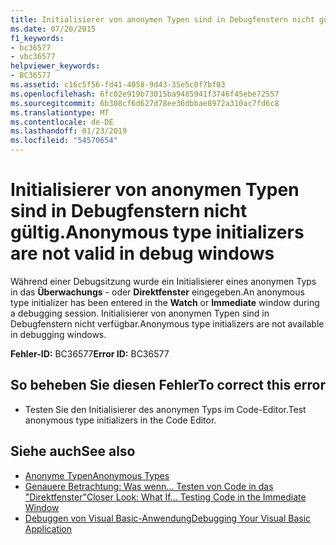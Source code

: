 ```yaml
---
title: Initialisierer von anonymen Typen sind in Debugfenstern nicht gültig.
ms.date: 07/20/2015
f1_keywords:
- bc36577
- vbc36577
helpviewer_keywords:
- BC36577
ms.assetid: c16c5f56-fd41-4058-9d43-35e5c0f7bf03
ms.openlocfilehash: 6fc02e919b73015ba9485941f3746f45ebe72557
ms.sourcegitcommit: 6b308cf6d627d78ee36dbbae8972a310ac7fd6c8
ms.translationtype: MT
ms.contentlocale: de-DE
ms.lasthandoff: 01/23/2019
ms.locfileid: "54570654"
---
```

# <a name="anonymous-type-initializers-are-not-valid-in-debug-windows"></a><span data-ttu-id="66e78-102">Initialisierer von anonymen Typen sind in Debugfenstern nicht gültig.</span><span class="sxs-lookup"><span data-stu-id="66e78-102">Anonymous type initializers are not valid in debug windows</span></span>
<span data-ttu-id="66e78-103">Während einer Debugsitzung wurde ein Initialisierer eines anonymen Typs in das **Überwachungs** - oder **Direktfenster** eingegeben.</span><span class="sxs-lookup"><span data-stu-id="66e78-103">An anonymous type initializer has been entered in the **Watch** or **Immediate** window during a debugging session.</span></span> <span data-ttu-id="66e78-104">Initialisierer von anonymen Typen sind in Debugfenstern nicht verfügbar.</span><span class="sxs-lookup"><span data-stu-id="66e78-104">Anonymous type initializers are not available in debugging windows.</span></span>  
  
 <span data-ttu-id="66e78-105">**Fehler-ID:** BC36577</span><span class="sxs-lookup"><span data-stu-id="66e78-105">**Error ID:** BC36577</span></span>  
  
## <a name="to-correct-this-error"></a><span data-ttu-id="66e78-106">So beheben Sie diesen Fehler</span><span class="sxs-lookup"><span data-stu-id="66e78-106">To correct this error</span></span>  
  
-   <span data-ttu-id="66e78-107">Testen Sie den Initialisierer des anonymen Typs im Code-Editor.</span><span class="sxs-lookup"><span data-stu-id="66e78-107">Test anonymous type initializers in the Code Editor.</span></span>  
  
## <a name="see-also"></a><span data-ttu-id="66e78-108">Siehe auch</span><span class="sxs-lookup"><span data-stu-id="66e78-108">See also</span></span>
- [<span data-ttu-id="66e78-109">Anonyme Typen</span><span class="sxs-lookup"><span data-stu-id="66e78-109">Anonymous Types</span></span>](../../visual-basic/programming-guide/language-features/objects-and-classes/anonymous-types.md)
- [<span data-ttu-id="66e78-110">Genauere Betrachtung: Was wenn... Testen von Code in das "Direktfenster"</span><span class="sxs-lookup"><span data-stu-id="66e78-110">Closer Look: What If... Testing Code in the Immediate Window</span></span>](https://msdn.microsoft.com/library/3613a627-09a4-44e1-9cc2-f2a29f4e0744)
- [<span data-ttu-id="66e78-111">Debuggen von Visual Basic-Anwendung</span><span class="sxs-lookup"><span data-stu-id="66e78-111">Debugging Your Visual Basic Application</span></span>](../../visual-basic/developing-apps/debugging.md)
